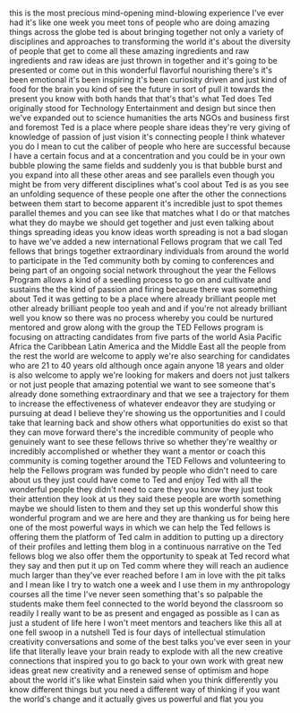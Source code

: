 
this is the most precious mind-opening
mind-blowing experience I&#39;ve ever had
it&#39;s like one week you meet tons of
people who are doing amazing things
across the globe ted is about bringing
together not only a variety of
disciplines and approaches to
transforming the world it&#39;s about the
diversity of people that get to come all
these amazing ingredients and raw
ingredients and raw ideas are just
thrown in together and it&#39;s going to be
presented or come out in this wonderful
flavorful nourishing there&#39;s it&#39;s been
emotional it&#39;s been inspiring it&#39;s been
curiosity driven and just kind of food
for the brain you kind of see the future
in sort of pull it towards the present
you know with both hands that that&#39;s
that&#39;s what Ted does
Ted originally stood for Technology
Entertainment and design but since then
we&#39;ve expanded out to science humanities
the arts NGOs and business first and
foremost Ted is a place where people
share ideas they&#39;re very giving of
knowledge of passion of just vision it&#39;s
connecting people I think whatever you
do I mean to cut the caliber of people
who here are successful because I have a
certain focus and at a concentration and
you could be in your own bubble plowing
the same fields and suddenly you is that
bubble burst and you expand into all
these other areas and see parallels even
though you might be from very different
disciplines
what&#39;s cool about Ted is as you see an
unfolding sequence of these people one
after the other the connections between
them start to become apparent it&#39;s
incredible just to spot themes parallel
themes and you can see like that matches
what I do or that matches what they do
maybe we should get together and just
even talking about things spreading
ideas you know ideas worth spreading is
not a bad slogan to have we&#39;ve added a
new international Fellows program that
we call Ted fellows that brings together
extraordinary individuals from around
the world to participate in the Ted
community both by coming to conferences
and being part of an ongoing social
network throughout the year the Fellows
Program allows a kind of a seedling
process to go on and cultivate and
sustains the the kind of passion and
firing because there was something about
Ted it was getting to be a place where
already brilliant people met other
already brilliant people too yeah and
and if you&#39;re not already brilliant well
you know so there was no process whereby
you could be nurtured mentored and grow
along with the group the TED Fellows
program is focusing on attracting
candidates from five parts of the world
Asia Pacific Africa the Caribbean Latin
America and the Middle East all the
people from the rest
the world are welcome to apply we&#39;re
also searching for candidates who are 21
to 40 years old although once again
anyone 18 years and older is also
welcome to apply we&#39;re looking for
makers and doers not just talkers or not
just people that amazing potential we
want to see someone that&#39;s already done
something extraordinary and that we see
a trajectory for them to increase the
effectiveness of whatever endeavor they
are studying or pursuing at dead I
believe they&#39;re showing us the
opportunities and I could take that
learning back and show others what
opportunities do exist so that they can
move forward there&#39;s the incredible
community of people who genuinely want
to see these fellows thrive so whether
they&#39;re wealthy or incredibly
accomplished or whether they want a
mentor or coach this community is coming
together around the TED Fellows and
volunteering to help the Fellows program
was funded by people who didn&#39;t need to
care about us they just could have come
to Ted and enjoy Ted with all the
wonderful people they didn&#39;t need to
care they you know they just took their
attention they look at us they said
these people are worth something maybe
we should listen to them and they set up
this wonderful show this wonderful
program and we are here and they are
thanking us for being here one of the
most powerful ways in which we can help
the Ted fellows is offering them the
platform of Ted calm in addition to
putting up a directory of their profiles
and letting them blog in a continuous
narrative on the Ted fellows blog we
also offer them the opportunity to speak
at Ted record what they say and then put
it up on Ted comm where they will reach
an audience much larger than they&#39;ve
ever reached before
I am in love with the pit talks and I
mean like I try to watch one a week and
I use them in my anthropology courses
all the time I&#39;ve never seen something
that&#39;s so palpable the students make
them feel connected to the world beyond
the classroom so readily I really want
to be as present and engaged as possible
as I can as just a student of life here
I won&#39;t meet mentors and teachers like
this all at one fell swoop in a nutshell
Ted
is four days of intellectual stimulation
creativity conversations and some of the
best talks you&#39;ve ever seen in your life
that literally leave your brain ready to
explode with all the new creative
connections that inspired you to go back
to your own work with great new ideas
great new creativity and a renewed sense
of optimism and hope about the world
it&#39;s like what Einstein said when you
think differently
you know different things but you need a
different way of thinking if you want
the world&#39;s change and it actually gives
us powerful and flat
you
you
